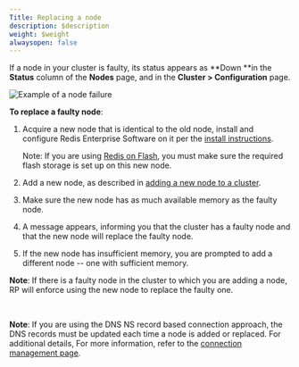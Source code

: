 ```yaml
---
Title: Replacing a node
description: $description
weight: $weight
alwaysopen: false
---
```

If a node in your cluster is faulty, its status appears as **Down **in
the **Status** column of the **Nodes** page, and in the **Cluster \>
Configuration** page.

![Example of a node
failure](/images/rs/node-failure.png?width=600&height=152)

**To replace a faulty node**:

1.  Acquire a new node that is identical to the old node, install and
    configure Redis Enterprise Software on it per the [install
    instructions](/redis-enterprise-documentation/administering/installing-upgrading/downloading-installing/).

    Note: If you are using [Redis on
    Flash](/redis-enterprise-documentation/redis-e-flash/), you must
    make sure the required flash storage is set up on this new node.

2.  Add a new node, as described in [adding a new node to a
    cluster](/redis-enterprise-documentation/administering/cluster-operations/adding-node/).
3.  Make sure the new node has as much available memory as the faulty
    node.
4.  A message appears, informing you that the cluster has a faulty node
    and that the new node will replace the faulty node.
5.  If the new node has insufficient memory, you are prompted to add a
    different node -- one with sufficient memory.

**Note**: If there is a faulty node in the cluster to which you are
adding a node, RP will enforce using the new node to replace the faulty
one.

 

**Note**: If you are using the DNS NS record based connection approach,
the DNS records must be updated each time a node is added or replaced.
For additional details, For more information, refer to the [connection
management
page](/redis-enterprise-documentation/administering/installing-upgrading/configuring/cluster-name-dns-connection-management/).
